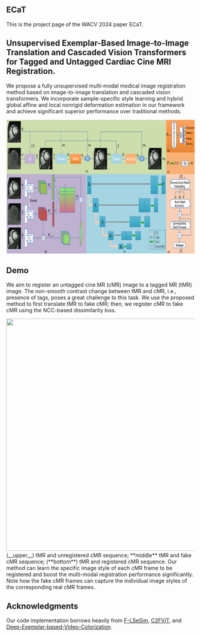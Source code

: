 ## ECaT
This is the project page of the WACV 2024 paper ECaT.

## Unsupervised Exemplar-Based Image-to-Image Translation and Cascaded Vision Transformers for Tagged and Untagged Cardiac Cine MRI Registration.
We propose a fully unsupervised multi-modal medical image registration method based on image-to-image translation and cascaded vision transformers. We incorporate sample-specific style learning and hybrid global affine and local nonrigid deformation estimation in our framework and achieve significant superior performance over traditional methods.
<div align=center><img width="820" height="358" src="https://github.com/DeepTag/ECaT/blob/main/ecat.png"/></div>

## Demo
We aim to register an untagged cine MR (cMR) image to a tagged MR (tMR) image. The non-smooth contrast change between tMR and cMR, i.e., presence of tags, poses a great challenge to this task. We use the proposed method to first translate tMR to fake cMR; then, we register cMR to fake cMR using the NCC-based dissimilarity loss.  
<div align=center><img width="620" height="620" src="https://github.com/DeepTag/ECaT/blob/main/tfc.gif"/></div>
(__upper__) tMR and unregistered cMR sequence; **middle** tMR and fake cMR sequence; (**bottom**) tMR and registered cMR sequence. 
Our method can learn the specific image style of each cMR frame to be registered and boost the multi-modal registration performance significantly. Note how the fake cMR frames can capture the individual image styles of the corresponding real cMR frames.

## Acknowledgments
Our code implementation borrows heavily from [F-LSeSim](https://github.com/lyndonzheng/F-LSeSim), [C2FViT](https://github.com/cwmok/C2FViT), and [Deep-Exemplar-based-Video-Colorization](https://github.com/zhangmozhe/Deep-Exemplar-based-Video-Colorization).

